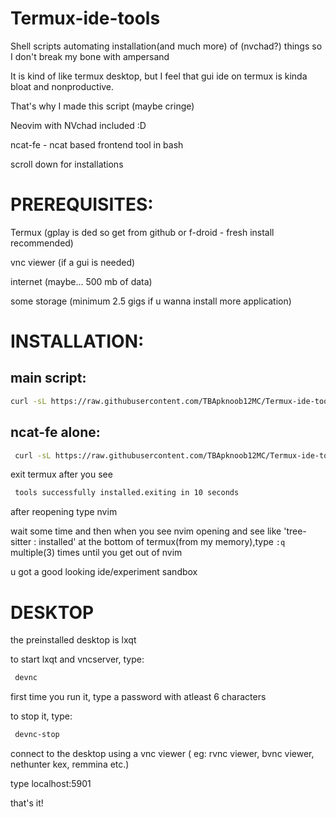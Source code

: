 # Termux-ide-tools
Shell scripts automating installation(and much more) of (nvchad?) things so I don't break my bone with ampersand 

It is kind of like termux desktop, but I feel that gui ide on termux is kinda bloat and nonproductive.

That's why I made this script (maybe cringe)

Neovim with NVchad included :D

ncat-fe - ncat based frontend tool in bash 

scroll down for installations

# PREREQUISITES:

Termux (gplay is ded so get from github or f-droid - fresh install recommended)

vnc viewer (if a gui is needed)

internet (maybe... 500 mb of data)


some storage (minimum 2.5 gigs if u wanna install more application)

# INSTALLATION:

## main script:

```sh
curl -sL https://raw.githubusercontent.com/TBApknoob12MC/Termux-ide-tools/main/install.sh | bash
```
## ncat-fe alone:

```sh
 curl -sL https://raw.githubusercontent.com/TBApknoob12MC/Termux-ide-tools/main/ncfe-install.sh | bash
```

exit termux after you see 
```sh
 tools successfully installed.exiting in 10 seconds
```

after reopening type nvim 

wait some time and then when you see nvim opening and see like 'tree-sitter : installed' at the bottom of termux(from my memory),type `:q` multiple(3) times until you get out of nvim

u got a good looking ide/experiment sandbox

# DESKTOP

the preinstalled desktop is lxqt

to start lxqt and vncserver, type:

```sh
 devnc
```

first time you run it, type a password with atleast 6 characters

to stop it, type:

```sh
 devnc-stop
```

connect to the desktop using a vnc viewer ( eg: rvnc viewer, bvnc viewer, nethunter kex, remmina etc.)

type localhost:5901

that's it!

